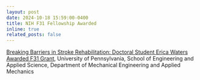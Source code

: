 ```yaml
---
layout: post
date: 2024-10-18 15:59:00-0400
title: NIH F31 Fellowship Awarded
inline: true
related_posts: false
---
```


<a href="https://blog.me.upenn.edu/breaking-barriers-in-stroke-rehabilitation-doctoral-student-erica-waters-awarded-f31-grant/">Breaking Barriers in Stroke Rehabilitation: Doctoral Student Erica Waters Awarded F31 Grant</a>, University of Pennsylvania, School of Engineering and Applied Science, Department of Mechanical Engineering and Applied Mechanics